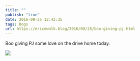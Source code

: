 ```yaml
---
title: ""
publish: "true"
date: 2016-09-25 12:43:35
tags: Dogs
url: https://ericmwalk.blog/2016/09/25/boo-giving-pj.html
---
```


Boo giving PJ some love on the drive home today.

![](https://ericmwalk.blog/uploads/2022/7310cb0b25.jpg)